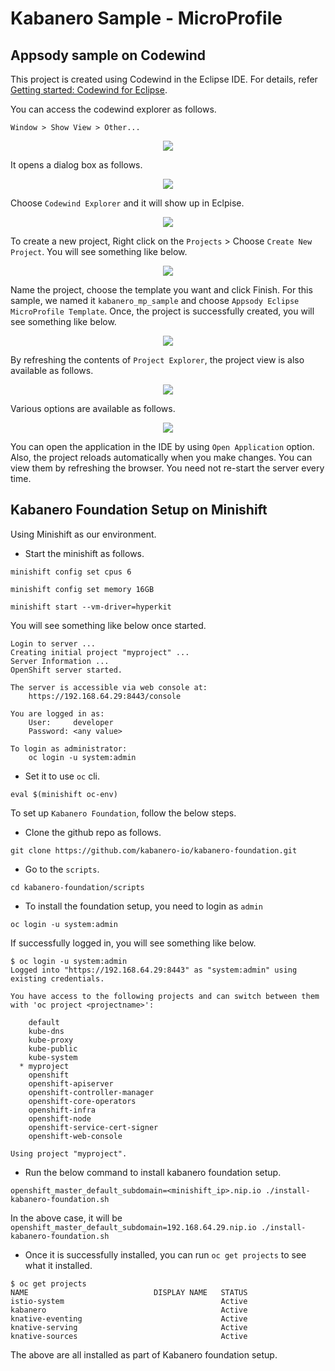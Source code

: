 # Kabanero Sample - MicroProfile

## Appsody sample on Codewind

This project is created using Codewind in the Eclipse IDE. For details, refer [Getting started: Codewind for Eclipse](https://www.eclipse.org/codewind/mdteclipsegettingstarted.html).

You can access the codewind explorer as follows.

```
Window > Show View > Other...
```

<p align="center">
    <img src="images/show_view.png">
</p>

It opens a dialog box as follows.

<p align="center">
    <img src="images/codewind.png">
</p>

Choose `Codewind Explorer` and it will show up in Eclpise.

<p align="center">
    <img src="images/codewind_explorer.png">
</p>

To create a new project, Right click on the `Projects` > Choose `Create New Project`. You will see something like below.

<p align="center">
    <img src="images/createproject.png">
</p>

Name the project, choose the template you want and click Finish. For this sample, we named it `kabanero_mp_sample` and choose `Appsody Eclipse MicroProfile Template`. Once, the project is successfully created, you will see something like below.

<p align="center">
    <img src="images/explorer_new_project.png">
</p>

By refreshing the contents of `Project Explorer`, the project view is also available as follows.

<p align="center">
    <img src="images/project_view.png">
</p>

Various options are available as follows.

<p align="center">
    <img src="images/explorer_new_project.png">
</p>

You can open the application in the IDE by using `Open Application` option. Also, the project reloads automatically when you make changes. You can view them by refreshing the browser. You need not re-start the server every time.

## Kabanero Foundation Setup on Minishift

Using Minishift as our environment.

- Start the minishift as follows.

```
minishift config set cpus 6

minishift config set memory 16GB

minishift start --vm-driver=hyperkit
```

You will see something like below once started.

```
Login to server ...
Creating initial project "myproject" ...
Server Information ...
OpenShift server started.

The server is accessible via web console at:
    https://192.168.64.29:8443/console

You are logged in as:
    User:     developer
    Password: <any value>

To login as administrator:
    oc login -u system:admin
```

- Set it to use `oc` cli.

```
eval $(minishift oc-env)
```

To set up `Kabanero Foundation`, follow the below steps.

- Clone the github repo as follows.

```
git clone https://github.com/kabanero-io/kabanero-foundation.git
```

- Go to the `scripts`.

```
cd kabanero-foundation/scripts
```

- To install the foundation setup, you need to login as `admin`

```
oc login -u system:admin
```

If successfully logged in, you will see something like below.

```
$ oc login -u system:admin
Logged into "https://192.168.64.29:8443" as "system:admin" using existing credentials.

You have access to the following projects and can switch between them with 'oc project <projectname>':

    default
    kube-dns
    kube-proxy
    kube-public
    kube-system
  * myproject
    openshift
    openshift-apiserver
    openshift-controller-manager
    openshift-core-operators
    openshift-infra
    openshift-node
    openshift-service-cert-signer
    openshift-web-console

Using project "myproject".
```
- Run the below command to install kabanero foundation setup.

```
openshift_master_default_subdomain=<minishift_ip>.nip.io ./install-kabanero-foundation.sh
```

In the above case, it will be `openshift_master_default_subdomain=192.168.64.29.nip.io ./install-kabanero-foundation.sh`

- Once it is successfully installed, you can run `oc get projects` to see what it installed.

```
$ oc get projects
NAME                            DISPLAY NAME   STATUS
istio-system                                   Active
kabanero                                       Active
knative-eventing                               Active
knative-serving                                Active
knative-sources                                Active
```

The above are all installed as part of Kabanero foundation setup.
